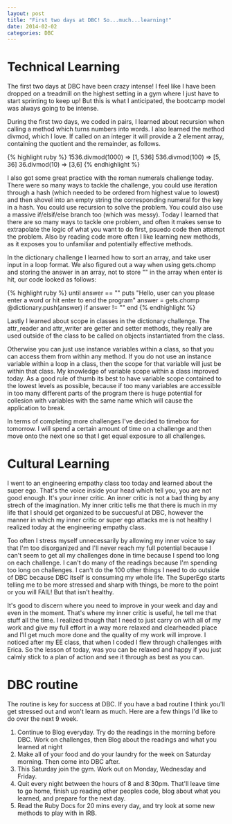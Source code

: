 ```yaml
---
layout: post
title: "First two days at DBC! So...much...learning!"
date: 2014-02-02
categories: DBC
---
```


<h1> Technical Learning </h1>

The first two days at DBC have been crazy intense! I feel like I have been dropped on a treadmill on the highest setting in a gym where I just have to start sprinting to keep up! But this is what I anticipated, the bootcamp model was always going to be intense.

During the first two days, we coded in pairs, I learned about recursion when calling a method which turns numbers into words. I also learned the method divmod, which I love. If called on an integer it will provide a 2 element array, containing the quotient and the remainder, as follows.

{% highlight ruby %}
1536.divmod(1000) => [1, 536]
536.divmod(100) => [5, 36]
36.divmod(10) => [3,6]
{% endhighlight %}

I also got some great practice with the roman numerals challenge today. There were so many ways to tackle the challenge, you could use iteration through a hash (which needed to be ordered from highest value to lowest) and then shovel into an empty string the corresponding numeral for the key in a hash. You could use recursion to solve the problem. You could also use a massive if/elsif/else branch too (which was messy). Today I learned that there are so many ways to tackle one problem, and often it makes sense to extrapolate the logic of what you want to do first, psuedo code then attempt the problem. Also by reading code more often I like learning new methods, as it exposes you to unfamiliar and potentially effective methods.

In the dictionary challenge I learned how to sort an array, and take user input in a loop format. We also figured out a way when using gets.chomp and storing the answer in an array, not to store "" in the array when enter is hit, our code looked as follows:



{% highlight ruby %}
until answer == ""
      puts "Hello, user can you please enter a word or hit enter to end the program"
      answer = gets.chomp
      @dictionary.push(answer) if answer != ""
    end
{% endhighlight %}


Lastly I learned about scope in classes in the dictionary challenge. The attr_reader and attr_writer are getter and setter methods, they really are used outside of the class to be called on objects instantiated from the class.

Otherwise you can just use instance variables within a class, so that you can access them from within any method. If you do not use an instance variable within a loop in a class, then the scope for that variable will just be within that class. My knowledge of variable scope within a class improved today. As a good rule of thumb its best to have variable scope contained to the lowest levels as possible, because if too many variables are accessible in too many different parts of the program there is huge potential for collesion with variables with the same name which will cause the application to break.

In terms of completing more challenges I've decided to timebox for tomorrow. I will spend a certain amount of time on a challenge and then move onto the next one so that I get equal exposure to all challenges.



<h1> Cultural Learning </h1>

I went to an engineering empathy class too today and learned about the super ego. That's the voice inside your head which tell you, you are not good enough. It's your inner critic. An inner critic is not a bad thing by any strech of the imagination. My inner critic tells me that there is much in my life that I should get organized to be succuesful at DBC, however the manner in which my inner critic or super ego attacks me is not healthy I realized today at the engineering empathy class.

Too often I stress myself unnecessarily by allowing my inner voice to say that I'm too disorganized and I'll never reach my full potential because I can't seem to get all my challenges done in time because I spend too long on each challenge. I can't do many of the readings because I'm spending too long on challenges. I can't do the 100 other things I need to do outside of DBC because DBC itself is consuming my whole life. The SuperEgo starts telling me to be more stressed and sharp with things, be more to the point or you will FAIL! But that isn't healthy.

It's good to discern where you need to improve in your week and day and even in the moment. That's where my inner critic is useful, he tell me that stuff all the time. I realized though that I need to just carry on with all of my work and give my full effort in a way more relaxed and clearheaded place and I'll get much more done and the quality of my work will improve. I noticed after my EE class, that when I coded I flew through challenges with Erica. So the lesson of today, was you can be relaxed and happy if you just calmly stick to a plan of action and see it through as best as you can.

<h1> DBC routine </h1>
The routine is key for success at DBC. If you have a bad routine I think you'll get stressed out and won't learn as much. Here are a few things I'd like to do over the next 9 week.

<ol>
  <li>Continue to Blog everyday. Try do the readings in the morning before DBC. Work on challenges, then Blog about the readings and what you learned at night </li>
  <li> Make all of your food and do your laundry for the week on Saturday morning. Then come into DBC after.</li>
  <li>This Saturday join the gym. Work out on Monday, Wednesday and Friday.</li>
  <li> Quit every night between the hours of 8 and 8:30pm. That'll leave time to go home, finish up reading other peoples code, blog about what you learned, and prepare for the next day.</li>
  <li> Read the Ruby Docs for 20 mins every day, and try look at some new methods to play with in IRB.</li>
</ol>